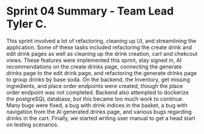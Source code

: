 # Sprint 04 Summary - Team Lead Tyler C.

This sprint involved a lot of refactoring, cleaning up UI, and streamlining the application.
Some of these tasks included refactoring the create drink and edit drink pages as well as cleaning up the drink creation, cart and chekcout views.
These features were implemented this sprint, stay signed in, AI recommendations on the create drinks page, connecting the generate drinks page to the edit drink page, and refactoring the generate drinks page to group drinks by base soda.
On the backend, the Inventory, get missing ingredients, and place order endpoints were created, though the place order endpoint was not completed. Backend also attempted to dockerize the postgreSQL database, but this became too much work to continue.
Many bugs were fixed, a bug with drink indices in the basket, a bug with navigation from the AI generated drinks page, and various bugs regarding drinks in the cart.
Finally, we started writing user manual to get a head start on testing scenarios.

